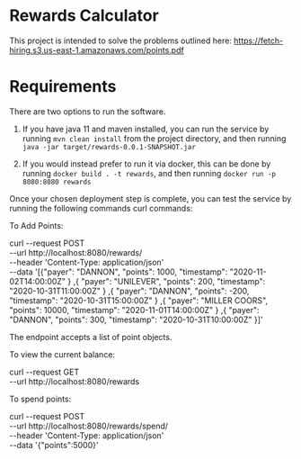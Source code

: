 # Rewards Calculator

This project is intended to solve the problems outlined here: 
https://fetch-hiring.s3.us-east-1.amazonaws.com/points.pdf

# Requirements

There are two options to run the software. 

1) If you have java 11 and maven installed, you can run the service by running
    ```mvn clean install``` from the project directory, and then running ```java -jar target/rewards-0.0.1-SNAPSHOT.jar```

2) If you would instead prefer to run it via docker, this can be done by running 
```docker build . -t rewards```, and then running ```docker run -p 8080:8080 rewards```
   
Once your chosen deployment step is complete, you can test the service by running the following commands curl commands:

To Add Points:

curl --request POST \
--url http://localhost:8080/rewards/ \
--header 'Content-Type: application/json' \
--data '[{"payer": "DANNON", "points": 1000, "timestamp": "2020-11-02T14:00:00Z" }
,{ "payer": "UNILEVER", "points": 200, "timestamp": "2020-10-31T11:00:00Z" }
,{ "payer": "DANNON", "points": -200, "timestamp": "2020-10-31T15:00:00Z" }
,{ "payer": "MILLER COORS", "points": 10000, "timestamp": "2020-11-01T14:00:00Z" }
,{ "payer": "DANNON", "points": 300, "timestamp": "2020-10-31T10:00:00Z" }]'

The endpoint accepts a list of point objects.

To view the current balance:

curl --request GET \
--url http://localhost:8080/rewards

To spend points:  

curl --request POST \
--url http://localhost:8080/rewards/spend/ \
--header 'Content-Type: application/json' \
--data '{"points":5000}'